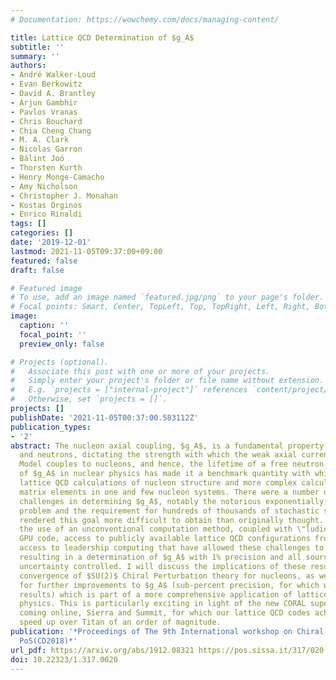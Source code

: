 ```yaml
---
# Documentation: https://wowchemy.com/docs/managing-content/

title: Lattice QCD Determination of $g_A$
subtitle: ''
summary: ''
authors:
- André Walker-Loud
- Evan Berkowitz
- David A. Brantley
- Arjun Gambhir
- Pavlos Vranas
- Chris Bouchard
- Chia Cheng Chang
- M. A. Clark
- Nicolas Garron
- Bálint Joó
- Thorsten Kurth
- Henry Monge-Camacho
- Amy Nicholson
- Christopher J. Monahan
- Kostas Orginos
- Enrico Rinaldi
tags: []
categories: []
date: '2019-12-01'
lastmod: 2021-11-05T09:37:00+09:00
featured: false
draft: false

# Featured image
# To use, add an image named `featured.jpg/png` to your page's folder.
# Focal points: Smart, Center, TopLeft, Top, TopRight, Left, Right, BottomLeft, Bottom, BottomRight.
image:
  caption: ''
  focal_point: ''
  preview_only: false

# Projects (optional).
#   Associate this post with one or more of your projects.
#   Simply enter your project's folder or file name without extension.
#   E.g. `projects = ["internal-project"]` references `content/project/deep-learning/index.md`.
#   Otherwise, set `projects = []`.
projects: []
publishDate: '2021-11-05T00:37:00.583112Z'
publication_types:
- '2'
abstract: The nucleon axial coupling, $g_A$, is a fundamental property of protons
  and neutrons, dictating the strength with which the weak axial current of the Standard
  Model couples to nucleons, and hence, the lifetime of a free neutron. The prominence
  of $g_A$ in nuclear physics has made it a benchmark quantity with which to calibrate
  lattice QCD calculations of nucleon structure and more complex calculations of electroweak
  matrix elements in one and few nucleon systems. There were a number of significant
  challenges in determining $g_A$, notably the notorious exponentially-bad signal-to-noise
  problem and the requirement for hundreds of thousands of stochastic samples, that
  rendered this goal more difficult to obtain than originally thought. I will describe
  the use of an unconventional computation method, coupled with \"ludicrously'\" fast
  GPU code, access to publicly available lattice QCD configurations from MILC and
  access to leadership computing that have allowed these challenges to be overcome
  resulting in a determination of $g_A$ with 1% precision and all sources of systematic
  uncertainty controlled. I will discuss the implications of these results for the
  convergence of $SU(2)$ Chiral Perturbation theory for nucleons, as well as prospects
  for further improvements to $g_A$ (sub-percent precision, for which we have preliminary
  results) which is part of a more comprehensive application of lattice QCD to nuclear
  physics. This is particularly exciting in light of the new CORAL supercomputers
  coming online, Sierra and Summit, for which our lattice QCD codes achieve a machine-to-machine
  speed up over Titan of an order of magnitude.
publication: '*Proceedings of The 9th International workshop on Chiral Dynamics —
  PoS(CD2018)*'
url_pdf: https://arxiv.org/abs/1912.08321 https://pos.sissa.it/317/020 http://dx.doi.org/10.22323/1.317.0020
doi: 10.22323/1.317.0020
---
```

